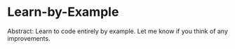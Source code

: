 # Learn-by-Example
Abstract: Learn to code entirely by example. Let me know if you think of any improvements.
